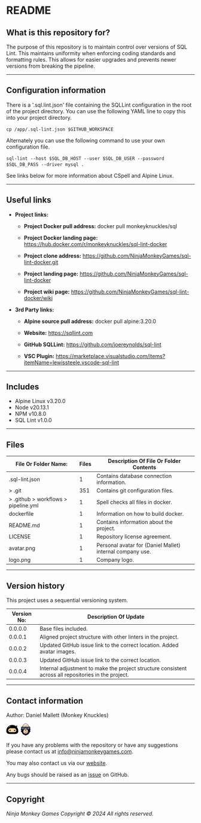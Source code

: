 # README #

## What is this repository for? ##

The purpose of this repository is to maintain control over versions of SQL Lint. This maintains uniformity when
enforcing coding standards and formatting rules. This allows for easier upgrades and prevents newer versions from
breaking the pipeline.

---

## Configuration information ##

There is a '.sql.lint.json' file containing the SQLLint configuration in the root of the project directory. You can
use the following YAML line to copy this into your project directory.

```shell
cp /app/.sql-lint.json $GITHUB_WORKSPACE
```

Alternately you can use the following command to use your own configuration file.

```shell
sql-lint --host $SQL_DB_HOST --user $SQL_DB_USER --password $SQL_DB_PASS --driver mysql .
```

See links below for more information about CSpell and Alpine Linux.

---

## Useful links ##
  
* **Project links:**
  
  * **Project Docker pull address:**  docker pull monkeyknuckles/sql

  * **Project Docker landing page:**  <https://hub.docker.com/r/monkeyknuckles/sql-lint-docker>
  * **Project clone address:**        <https://github.com/NinjaMonkeyGames/sql-lint-docker.git>
  * **Project landing page:**         <https://github.com/NinjaMonkeyGames/sql-lint-docker>
  * **Project wiki page:**            <https://github.com/NinjaMonkeyGames/sql-lint-docker/wiki>

* **3rd Party links:**

  * **Alpine source pull address:**   docker pull alpine:3.20.0

  * **Website:**          <https://sqllint.com>
  * **GitHub SQLLint:**   <https://github.com/joereynolds/sql-lint>
  * **VSC Plugin:**       <https://marketplace.visualstudio.com/items?itemName=lewissteele.vscode-sql-lint>

---

## Includes ##

* Alpine Linux              v3.20.0
* Node                      v20.13.1
* NPM                       v10.8.0
* SQL Lint                  v1.0.0

---

## Files ##

| File Or Folder Name:                  | Files | Description Of File Or Folder Contents                               |
|---------------------------------------|-------|----------------------------------------------------------------------|
| .sql-lint.json                        |   1   | Contains database connection information.                            |
| > .git                                |  351  | Contains git configuration files.                                    |
| > .github > workflows > pipeline.yml  |   1   | Spell checks all files in docker.                                    |
| dockerfile                            |   1   | Information on how to build docker.                                  |
| README.md                             |   1   | Contains information about the project.                              |
| LICENSE                               |   1   | Repository license agreement.                                        |
| avatar.png                            |   1   | Personal avatar for (Daniel Mallet) internal company use.            |
| logo.png                              |   1   | Company logo.                                                        |

---

## Version history ##

This project uses a sequential versioning system.

| Version No:    | Description Of Update                                                                               |
|----------------|-----------------------------------------------------------------------------------------------------|
| 0.0.0.0        | Base files included.                                                                                |
| 0.0.0.1        | Aligned project structure with other linters in the project.                                        |
| 0.0.0.2        | Updated GitHub issue link to the correct location. Added avatar images.                             |
| 0.0.0.3        | Updated GitHub issue link to the correct location.                                                  |
| 0.0.0.4        | Internal adjustment to make the project structure consistent across all repositories in the project.|

---

## Contact information ##

Author: Daniel Mallett (Monkey Knuckles)

![Ninja Monkey Games](logo.png "Logo")
![Monkey Knuckles](avatar.png "Avatar")

If you have any problems with the repository or have any suggestions please contact us at <info@ninjamonkeygames.com>.

You may also contact us via our [website](https://ninjamonkeygames.com).

Any bugs should be raised as an [issue](https://github.com/NinjaMonkeyGames/cspell-docker/issues) on GitHub.

---

## Copyright ##

*Ninja Monkey Games Copyright © 2024 All rights reserved.*
